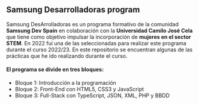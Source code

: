 ## Samsung Desarrolladoras program
Samsung DesArrolladoras es un programa formativo de la comunidad **Samsung Dev Spain** en colaboración con la **Universidad Camilo José Cela** que tiene como objetivo impulsar la incorporación de **mujeres en el sector STEM**.
En 2022 fui una de las seleccionadas para realizar este programa durante el curso 2022/23.
En este repositorio se encuentran algunas de las prácticas que he ido realizando durante el curso.

#### El programa se divide en tres bloques:
- Bloque 1: Introducción a la programación
- Bloque 2: Front-End con HTML5, CSS3 y JavaScript
- Bloque 3: Full-Stack con TypeScript, JSON, XML, PHP y BBDD

